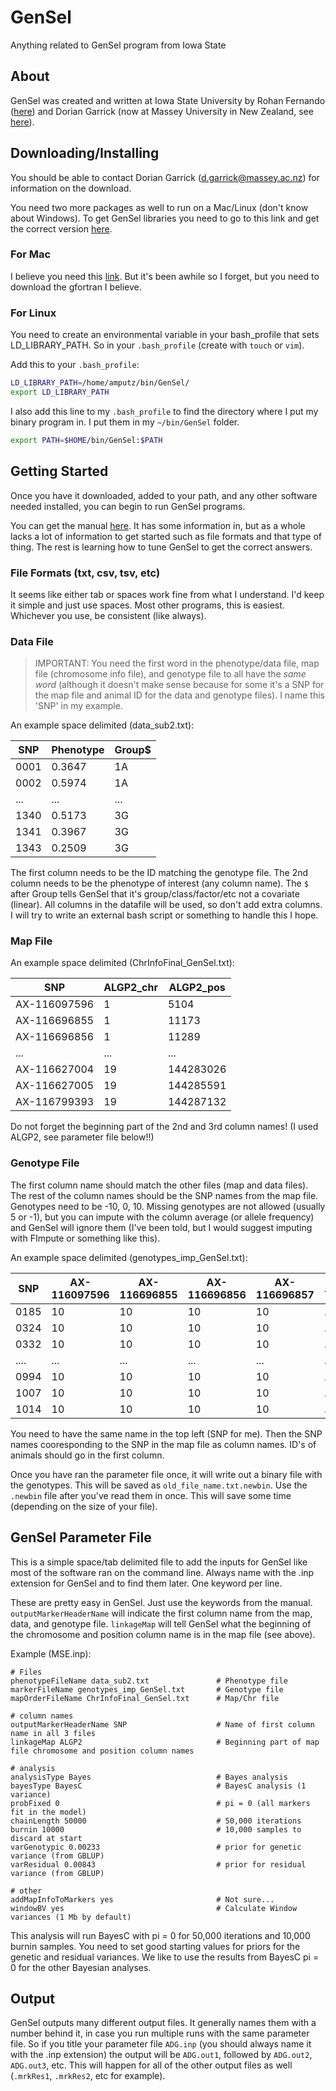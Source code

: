 # GenSel
Anything related to GenSel program from Iowa State

## About

GenSel was created and written at Iowa State University by Rohan Fernando ([here](https://www.linkedin.com/in/rohan-fernando-b2123520/)) and Dorian Garrick (now at Massey University in New Zealand, see [here](https://www.linkedin.com/in/dorian-garrick-7a248667/)). 

## Downloading/Installing

You should be able to contact Dorian Garrick (d.garrick@massey.ac.nz) for information on the download. 

You need two more packages as well to run on a Mac/Linux (don't know about Windows). To get GenSel libraries you need to go to this link and get the correct version [here](https://www.dropbox.com/sh/vdaafp5v1hwc75e/AADVDWfmMnPzM18FUbhLF0bia?dl=0). 

### For Mac

I believe you need this [link](http://hpc.sourceforge.net/). But it's been awhile so I forget, but you need to download the gfortran I believe. 

### For Linux 

You need to create an environmental variable in your bash_profile that sets LD_LIBRARY_PATH. So in your `.bash_profile` (create with `touch` or `vim`). 

Add this to your `.bash_profile`:
```bash
LD_LIBRARY_PATH=/home/amputz/bin/GenSel/
export LD_LIBRARY_PATH
```

I also add this line to my `.bash_profile` to find the directory where I put my binary program in. I put them in my `~/bin/GenSel` folder. 
```bash
export PATH=$HOME/bin/GenSel:$PATH
```

## Getting Started

Once you have it downloaded, added to your path, and any other software needed installed, you can begin to run GenSel programs. 

You can get the manual [here](https://www.biomedcentral.com/content/supplementary/1471-2105-12-186-s1.pdf). It has some information in, but as a whole lacks a lot of information to get started such as file formats and that type of thing. The rest is learning how to tune GenSel to get the correct answers. 

### File Formats (txt, csv, tsv, etc)

It seems like either tab or spaces work fine from what I understand. I'd keep it simple and just use spaces. Most other programs, this is easiest. Whichever you use, be consistent (like always). 

### Data File

> IMPORTANT: You need the first word in the phenotype/data file, map file (chromosome info file), and genotype file to all have the *same word* (although it doesn't make sense because for some it's a SNP for the map file and animal ID for the data and genotype files). I name this 'SNP' in my example. 

An example space delimited (data_sub2.txt):

| SNP  | Phenotype | Group$ | 
|------| -------| ----|
| 0001 | 0.3647 | 1A  |
| 0002 | 0.5974 | 1A  |
| ...  | ...    | ... |
| 1340 | 0.5173 | 3G  |
| 1341 | 0.3967 | 3G  |
| 1343 | 0.2509 | 3G  |

The first column needs to be the ID matching the genotype file. The 2nd column needs to be the phenotype of interest (any column name). The `$` after Group tells GenSel that it's group/class/factor/etc not a covariate (linear). All columns in the datafile will be used, so don't add extra columns. I will try to write an external bash script or something to handle this I hope. 

### Map File

An example space delimited (ChrInfoFinal_GenSel.txt):

| SNP | ALGP2_chr | ALGP2_pos |
|--- | --- | --- |
| AX-116097596 | 1  | 5104   |
| AX-116696855 | 1  | 11173  |
| AX-116696856 | 1  | 11289  |
| ...          | ...| ...    |
| AX-116627004 | 19 | 144283026 |
| AX-116627005 | 19 | 144285591 |
| AX-116799393 | 19 | 144287132 |

Do not forget the beginning part of the 2nd and 3rd column names! (I used ALGP2, see parameter file below!!)

### Genotype File

The first column name should match the other files (map and data files). The rest of the column names should be the SNP names from the map file. Genotypes need to be -10, 0, 10. Missing genotypes are not allowed (usually 5 or -1), but you can impute with the column average (or allele frequency) and GenSel will ignore them (I've been told, but I would suggest imputing with FImpute or something like this). 

An example space delimited (genotypes_imp_GenSel.txt):

| SNP | AX-116097596 | AX-116696855 | AX-116696856 | AX-116696857 | ... |
| --- | --- | --- | --- | --- | --- |
| 0185 | 10 | 10 | 10 | 10 | ... |
| 0324 | 10 | 10 | 10 | 10 | ... |
| 0332 | 10 | 10 | 10 | 10 | ... |
| .... | ... | ... | ... | ... | ... |
| 0994 | 10 | 10 | 10 | 10 | ... |
| 1007 | 10 | 10 | 10 | 10 | ... |
| 1014 | 10 | 10 | 10 | 10 | ... |

You need to have the same name in the top left (SNP for me). Then the SNP names cooresponding to the SNP in the map file as column names. ID's of animals should go in the first column. 

Once you have ran the parameter file once, it will write out a binary file with the genotypes. This will be saved as `old_file_name.txt.newbin`. Use the `.newbin` file after you've read them in once. This will save some time (depending on the size of your file). 

## GenSel Parameter File

This is a simple space/tab delimited file to add the inputs for GenSel like most of the software ran on the command line. Always name with the .inp extension for GenSel and to find them later. One keyword per line. 

These are pretty easy in GenSel. Just use the keywords from the manual. `outputMarkerHeaderName` will indicate the first column name from the map, data, and genotype file. `linkageMap` will tell GenSel what the beginning of the chromosome and position column name is in the map file (see above). 

Example (MSE.inp):
```
# Files
phenotypeFileName data_sub2.txt               # Phenotype file
markerFileName genotypes_imp_GenSel.txt       # Genotype file
mapOrderFileName ChrInfoFinal_GenSel.txt      # Map/Chr file

# column names
outputMarkerHeaderName SNP                    # Name of first column name in all 3 files
linkageMap ALGP2                              # Beginning part of map file chromosome and position column names

# analysis
analysisType Bayes                            # Bayes analysis
bayesType BayesC                              # BayesC analysis (1 variance)
probFixed 0                                   # pi = 0 (all markers fit in the model)
chainLength 50000                             # 50,000 iterations
burnin 10000                                  # 10,000 samples to discard at start
varGenotypic 0.00233                          # prior for genetic variance (from GBLUP)
varResidual 0.00843                           # prior for residual variance (from GBLUP)

# other
addMapInfoToMarkers yes                       # Not sure...
windowBV yes                                  # Calculate Window variances (1 Mb by default)
```

This analysis will run BayesC with pi = 0 for 50,000 iterations and 10,000 burnin samples. You need to set good starting values for priors for the genetic and residual variances. We like to use the results from BayesC pi = 0 for the other Bayesian analyses. 

## Output

GenSel outputs many different output files. It generally names them with a number behind it, in case you run multiple runs with the same parameter file. So if you title your parameter file `ADG.inp` (you should always name it with the .inp extension) the output will be `ADG.out1`, followed by `ADG.out2`, `ADG.out3`, etc. This will happen for all of the other output files as well (`.mrkRes1`, `.mrkRes2`, etc for example).






